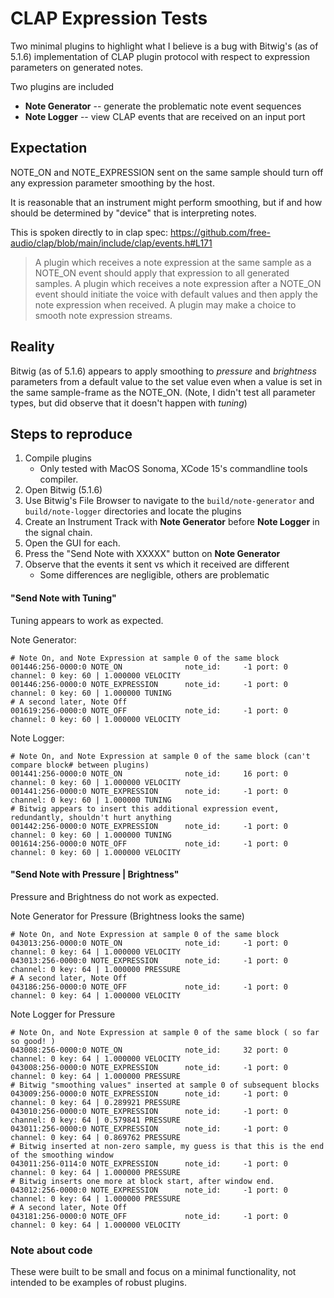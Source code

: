 # CLAP Expression Tests

Two minimal plugins to highlight what I believe is a bug with Bitwig's (as of 5.1.6) implementation of CLAP plugin protocol with respect to expression parameters on generated notes.

Two plugins are included
 - **Note Generator** -- generate the problematic note event sequences
 - **Note Logger** --  view CLAP events that are received on an input port

## Expectation

NOTE_ON and NOTE_EXPRESSION sent on the same sample should turn off any expression parameter smoothing by the host.

It is reasonable that an instrument might perform smoothing, but if and how should be determined by "device" that is interpreting notes. 

This is spoken directly to in clap spec: https://github.com/free-audio/clap/blob/main/include/clap/events.h#L171

> A plugin which receives a note expression at the same sample as a NOTE_ON event should apply that expression to all generated samples.
> A plugin which receives a note expression after a NOTE_ON event should initiate the voice with default values and then apply the note expression when received. 
> A plugin may make a choice to smooth note expression streams.

## Reality

Bitwig (as of 5.1.6) appears to apply smoothing to *pressure* and *brightness* parameters from a default value to the set value even when a value is set in the same sample-frame as the NOTE_ON. (Note, I didn't test all parameter types, but did observe that it doesn't happen with *tuning*)

 
## Steps to reproduce

1. Compile plugins
    - Only tested with MacOS Sonoma, XCode 15's commandline tools compiler.
2. Open Bitwig (5.1.6)
3. Use Bitwig's File Browser to navigate to the ``build/note-generator`` and ``build/note-logger`` directories and locate the plugins
4. Create an Instrument Track with **Note Generator** before **Note Logger** in the signal chain.
5. Open the GUI for each.
6. Press the "Send Note with XXXXX" button on **Note Generator** 
7. Observe that the events it sent vs which it received are different
    - Some differences are negligible, others are problematic


#### "Send Note with Tuning"

Tuning appears to work as expected.

Note Generator:
```
# Note On, and Note Expression at sample 0 of the same block
001446:256-0000:0 NOTE_ON              note_id:     -1 port: 0 channel: 0 key: 60 | 1.000000 VELOCITY
001446:256-0000:0 NOTE_EXPRESSION      note_id:     -1 port: 0 channel: 0 key: 60 | 1.000000 TUNING
# A second later, Note Off
001619:256-0000:0 NOTE_OFF             note_id:     -1 port: 0 channel: 0 key: 60 | 1.000000 VELOCITY
```

Note Logger: 
```
# Note On, and Note Expression at sample 0 of the same block (can't compare block# between plugins)
001441:256-0000:0 NOTE_ON              note_id:     16 port: 0 channel: 0 key: 60 | 1.000000 VELOCITY
001441:256-0000:0 NOTE_EXPRESSION      note_id:     -1 port: 0 channel: 0 key: 60 | 1.000000 TUNING
# Bitwig appears to insert this additional expression event, redundantly, shouldn't hurt anything
001442:256-0000:0 NOTE_EXPRESSION      note_id:     -1 port: 0 channel: 0 key: 60 | 1.000000 TUNING     
001614:256-0000:0 NOTE_OFF             note_id:     -1 port: 0 channel: 0 key: 60 | 1.000000 VELOCITY
```


#### "Send Note with Pressure | Brightness"

Pressure and Brightness do not work as expected.

 Note Generator for Pressure (Brightness looks the same)
```
# Note On, and Note Expression at sample 0 of the same block
043013:256-0000:0 NOTE_ON              note_id:     -1 port: 0 channel: 0 key: 64 | 1.000000 VELOCITY   
043013:256-0000:0 NOTE_EXPRESSION      note_id:     -1 port: 0 channel: 0 key: 64 | 1.000000 PRESSURE
# A second later, Note Off
043186:256-0000:0 NOTE_OFF             note_id:     -1 port: 0 channel: 0 key: 64 | 1.000000 VELOCITY
```

 Note Logger for Pressure
```
# Note On, and Note Expression at sample 0 of the same block ( so far so good! )
043008:256-0000:0 NOTE_ON              note_id:     32 port: 0 channel: 0 key: 64 | 1.000000 VELOCITY
043008:256-0000:0 NOTE_EXPRESSION      note_id:     -1 port: 0 channel: 0 key: 64 | 1.000000 PRESSURE
# Bitwig "smoothing values" inserted at sample 0 of subsequent blocks
043009:256-0000:0 NOTE_EXPRESSION      note_id:     -1 port: 0 channel: 0 key: 64 | 0.289921 PRESSURE
043010:256-0000:0 NOTE_EXPRESSION      note_id:     -1 port: 0 channel: 0 key: 64 | 0.579841 PRESSURE
043011:256-0000:0 NOTE_EXPRESSION      note_id:     -1 port: 0 channel: 0 key: 64 | 0.869762 PRESSURE
# Bitwig inserted at non-zero sample, my guess is that this is the end of the smoothing window
043011:256-0114:0 NOTE_EXPRESSION      note_id:     -1 port: 0 channel: 0 key: 64 | 1.000000 PRESSURE
# Bitwig inserts one more at block start, after window end.
043012:256-0000:0 NOTE_EXPRESSION      note_id:     -1 port: 0 channel: 0 key: 64 | 1.000000 PRESSURE
# A second later, Note Off
043181:256-0000:0 NOTE_OFF             note_id:     -1 port: 0 channel: 0 key: 64 | 1.000000 VELOCITY  
```


### Note about code

These were built to be small and focus on a minimal functionality, not intended to be examples of robust plugins.